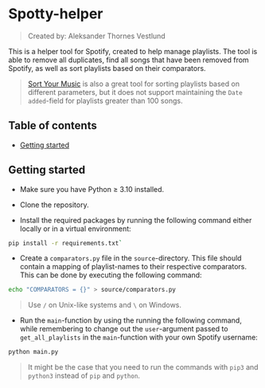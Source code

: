 # Spotty-helper

> Created by: Aleksander Thornes Vestlund

This is a helper tool for Spotify, created to help manage playlists.
The tool is able to remove all duplicates,
find all songs that have been removed from Spotify, as well as sort playlists based on their comparators.

> [Sort Your Music](http://sortyourmusic.playlistmachinery.com/index.html) is also a great tool for sorting playlists based on different parameters,
but it does not support maintaining the `Date added`-field for playlists greater than 100 songs.

## Table of contents

- [Getting started](#getting-started)

## Getting started

- Make sure you have Python ≥ 3.10 installed.

- Clone the repository.

- Install the required packages by running the following command either locally or in a virtual environment:

```bash
pip install -r requirements.txt`
```

- Create a `comparators.py` file in the `source`-directory.
This file should contain a mapping of playlist-names to their respective comparators.
This can be done by executing the following command:

```bash
echo "COMPARATORS = {}" > source/comparators.py
```

> Use `/` on Unix-like systems and `\` on Windows.

- Run the `main`-function by using the running the following command, while remembering to change out the `user`-argument passed to `get_all_playlists` in the `main`-function with your own Spotify username:

```bash
python main.py
```

> It might be the case that you need to run the commands with `pip3` and `python3` instead of `pip` and `python`.
